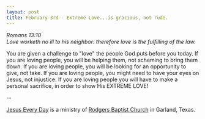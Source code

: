 ```yaml
---
layout: post
title: February 3rd - Extreme Love...is gracious, not rude.
---
```


_Romans 13:10  
Love worketh no ill to his neighbor: therefore love is the
fulfilling of the law._

You are given a challenge to "love" the people God puts before you
today. If you are loving people, you will be helping them, not
scheming to bring them down. If you are loving people, you will be
looking for an opportunity to give, not take. If you are loving
people, you might need to have your eyes on Jesus, not injustice. If
you are loving people you will have to make a personal sacrifice, in
order to show His EXTREME LOVE!

 --

<a href=http://jesuseveryday.net>Jesus Every Day</a> is a ministry of <a href=http://rodgersbaptist.net>Rodgers Baptist Church</a> in Garland, Texas.
